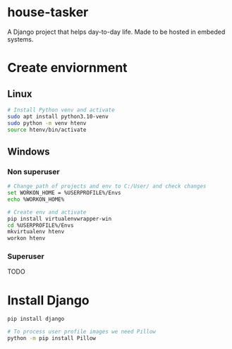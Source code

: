 # house-tasker
A Django project that helps day-to-day life. Made to be hosted in embeded systems.

# Create enviornment
## Linux
```bash
# Install Python venv and activate
sudo apt install python3.10-venv
sudo python -m venv htenv
source htenv/bin/activate
```
## Windows
### Non superuser
```bash
# Change path of projects and env to C:/User/ and check changes
set WORKON_HOME = %USERPROFILE%/Envs
echo %WORKON_HOME%

# Create env and activate
pip install virtualenvwrapper-win
cd %USERPROFILE%/Envs
mkvirtualenv htenv
workon htenv
```
### Superuser
TODO

# Install Django
```bash
pip install django

# To process user profile images we need Pillow
python -m pip install Pillow
```
